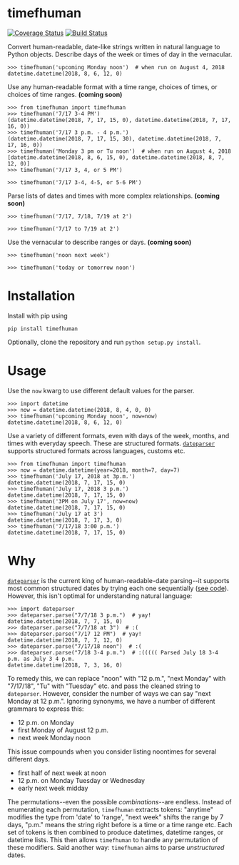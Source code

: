 # timefhuman

[![Coverage Status](https://coveralls.io/repos/github/alvinwan/timefhuman/badge.svg?branch=travis)](https://coveralls.io/github/alvinwan/timefhuman?branch=travis)
[![Build Status](https://travis-ci.org/alvinwan/timefhuman.svg?branch=master)](https://travis-ci.org/alvinwan/timefhuman)

Convert human-readable, date-like strings written in natural language to Python objects. Describe days of the week or times of day in the vernacular.

```
>>> timefhuman('upcoming Monday noon')  # when run on August 4, 2018
datetime.datetime(2018, 8, 6, 12, 0)
```

Use any human-readable format with a time range, choices of times, or choices of time ranges. **(coming soon)**

```
>>> from timefhuman import timefhuman
>>> timefhuman('7/17 3-4 PM')
(datetime.datetime(2018, 7, 17, 15, 0), datetime.datetime(2018, 7, 17, 16, 0))
>>> timefhuman('7/17 3 p.m. - 4 p.m.')
(datetime.datetime(2018, 7, 17, 15, 30), datetime.datetime(2018, 7, 17, 16, 0))
>>> timefhuman('Monday 3 pm or Tu noon')  # when run on August 4, 2018
[datetime.datetime(2018, 8, 6, 15, 0), datetime.datetime(2018, 8, 7, 12, 0)]
>>> timefhuman('7/17 3, 4, or 5 PM')

>>> timefhuman('7/17 3-4, 4-5, or 5-6 PM')

```

Parse lists of dates and times with more complex relationships. **(coming soon)**

```
>>> timefhuman('7/17, 7/18, 7/19 at 2')

>>> timefhuman('7/17 to 7/19 at 2')
```

Use the vernacular to describe ranges or days. **(coming soon)**

```
>>> timefhuman('noon next week')

>>> timefhuman('today or tomorrow noon')

```

# Installation

Install with pip using

```
pip install timefhuman
```

Optionally, clone the repository and run `python setup.py install`.

# Usage

Use the `now` kwarg to use different default values for the parser.

```
>>> import datetime
>>> now = datetime.datetime(2018, 8, 4, 0, 0)
>>> timefhuman('upcoming Monday noon', now=now)
datetime.datetime(2018, 8, 6, 12, 0)
```

Use a variety of different formats, even with days of the week, months, and times with everyday speech. These are structured formats. [`dateparser`](https://github.com/scrapinghub/dateparser) supports structured formats across languages, customs etc.

```
>>> from timefhuman import timefhuman
>>> now = datetime.datetime(year=2018, month=7, day=7)
>>> timefhuman('July 17, 2018 at 3p.m.')
datetime.datetime(2018, 7, 17, 15, 0)
>>> timefhuman('July 17, 2018 3 p.m.')
datetime.datetime(2018, 7, 17, 15, 0)
>>> timefhuman('3PM on July 17', now=now)
datetime.datetime(2018, 7, 17, 15, 0)
>>> timefhuman('July 17 at 3')
datetime.datetime(2018, 7, 17, 3, 0)
>>> timefhuman('7/17/18 3:00 p.m.')
datetime.datetime(2018, 7, 17, 15, 0)
```

# Why

[`dateparser`](https://github.com/scrapinghub/dateparser) is the current king of human-readable-date parsing--it supports most common structured dates by trying each one sequentially ([see code](https://github.com/scrapinghub/dateparser/blob/a01a4d2071a8f1d4b368543e5e09cde5eb880799/dateparser/date.py#L220)). However, this isn't optimal for understanding natural language:

```
>>> import dateparser
>>> dateparser.parse("7/7/18 3 p.m.")  # yay!
datetime.datetime(2018, 7, 7, 15, 0)
>>> dateparser.parse("7/7/18 at 3")  # :(
>>> dateparser.parse("7/17 12 PM")  # yay!
datetime.datetime(2018, 7, 7, 12, 0)
>>> dateparser.parse("7/17/18 noon")  # :(
>>> dateparser.parse("7/18 3-4 p.m.")  # :((((( Parsed July 18 3-4 p.m. as July 3 4 p.m.
datetime.datetime(2018, 7, 3, 16, 0)
```

To remedy this, we can replace "noon" with "12 p.m.", "next Monday" with "7/17/18", "Tu" with "Tuesday" etc. and pass the cleaned string to `dateparser`. However, consider the number of ways we can say "next Monday at 12 p.m.". Ignoring synonyms, we have a number of different grammars to express this:

- 12 p.m. on Monday
- first Monday of August 12 p.m.
- next week Monday noon

This issue compounds when you consider listing noontimes for several different days.

- first half of next week at noon
- 12 p.m. on Monday Tuesday or Wednesday
- early next week midday

The permutations--even the possible *combinations*--are endless. Instead of enumerating each permutation, `timefhuman` extracts tokens: "anytime" modifies the type from 'date' to 'range', "next week" shifts the range by 7 days, "p.m." means the string right before is a time or a time range etc. Each set of tokens is then combined to produce datetimes, datetime ranges, or datetime lists. This then allows `timefhuman` to handle any permutation of these modifiers. Said another way: `timefhuman` aims to parse *unstructured* dates.
